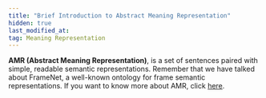 ```yaml
---
title: "Brief Introduction to Abstract Meaning Representation"
hidden: true
last_modified_at:
tag: Meaning Representation
---
```


**AMR (Abstract Meaning Representation)**, is a set of sentences paired with simple, readable semantic representations. Remember that we have talked about FrameNet, a well-known ontology for frame semantic representations. If you want to know more about AMR, click [here](http://zi-lin.com/pdf/intro-AMR_zilin.pdf).
